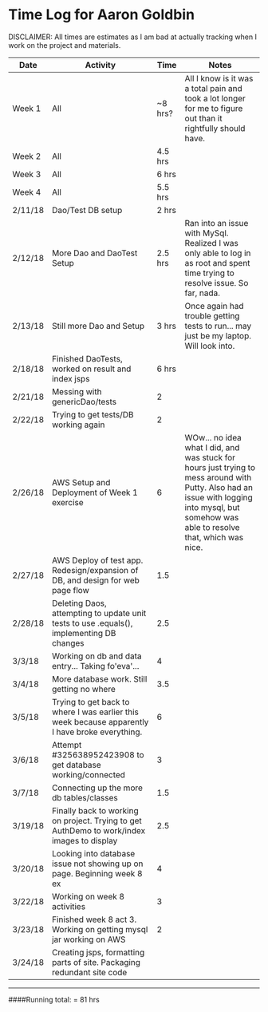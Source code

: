 # Time Log for Aaron Goldbin

DISCLAIMER: All times are estimates as I am bad at actually tracking when I work on the project and materials.

| Date | Activity | Time | Notes |
|------|----------|------|-------|
| Week 1 | All | ~8 hrs? | All I know is it was a total pain and took a lot longer for me to figure out than it rightfully should have.|
| Week 2 | All | 4.5 hrs | |
| Week 3 | All | 6 hrs | |
| Week 4 | All | 5.5 hrs | |
| 2/11/18 | Dao/Test DB setup | 2 hrs | |
| 2/12/18 | More Dao and DaoTest Setup| 2.5 hrs | Ran into an issue with MySql. Realized I was only able to log in as root and spent time trying to resolve issue. So far, nada. |
| 2/13/18 | Still more Dao and Setup| 3 hrs | Once again had trouble getting tests to run... may just be my laptop. Will look into. |
| 2/18/18 | Finished DaoTests, worked on result and index jsps | 6 hrs | |
| 2/21/18 | Messing with genericDao/tests| 2 | |
| 2/22/18 | Trying to get tests/DB working again| 2 | |
| 2/26/18 | AWS Setup and Deployment of Week 1 exercise | 6 | WOw... no idea what I did, and was stuck for hours just trying to mess around with Putty. Also had an issue with logging into mysql, but somehow was able to resolve that, which was nice. |
| 2/27/18 | AWS Deploy of test app. Redesign/expansion of DB, and design for web page flow  | 1.5 |  |
| 2/28/18 | Deleting Daos, attempting to update unit tests to use .equals(), implementing DB changes | 2.5 |  |
| 3/3/18 | Working on db and data entry... Taking fo'eva'... | 4 | |
| 3/4/18 | More database work. Still getting no where | 3.5 |  |
| 3/5/18 | Trying to get back to where I was earlier this week because apparently I have broke everything. | 6 |  |
| 3/6/18 | Attempt #325638952423908 to get database working/connected | 3 |  |
| 3/7/18 | Connecting up the more db tables/classes | 1.5 |  | 
| 3/19/18 | Finally back to working on project. Trying to get AuthDemo to work/index images to display | 2.5 | |
| 3/20/18 | Looking into database issue not showing up on page. Beginning week 8 ex | 4 | |
| 3/22/18 | Working on week 8 activities | 3 | |
| 3/23/18 | Finished week 8 act 3. Working on getting mysql jar working on AWS | 2 |  |
| 3/24/18 | Creating jsps, formatting parts of site. Packaging redundant site code |  |  |
---

####Running total: = 81 hrs